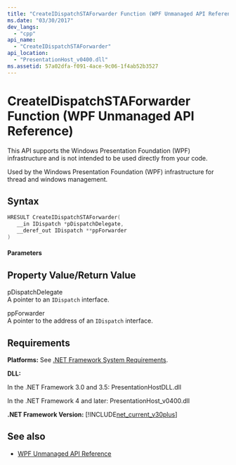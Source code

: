 ```yaml
---
title: "CreateIDispatchSTAForwarder Function (WPF Unmanaged API Reference)"
ms.date: "03/30/2017"
dev_langs: 
  - "cpp"
api_name: 
  - "CreateIDispatchSTAForwarder"
api_location: 
  - "PresentationHost_v0400.dll"
ms.assetid: 57a02dfa-f091-4ace-9c06-1f4ab52b3527
---
```

# CreateIDispatchSTAForwarder Function (WPF Unmanaged API Reference)
This API supports the Windows Presentation Foundation (WPF) infrastructure and is not intended to be used directly from your code.  
  
 Used by the Windows Presentation Foundation (WPF) infrastructure for thread and windows management.  
  
## Syntax  
  
```cpp  
HRESULT CreateIDispatchSTAForwarder(  
   __in IDispatch *pDispatchDelegate,   
   __deref_out IDispatch **ppForwarder  
)  
```  
  
#### Parameters  
  
## Property Value/Return Value  
 pDispatchDelegate  
 A pointer to an `IDispatch` interface.  
  
 ppForwarder  
 A pointer to the address of an `IDispatch` interface.  
  
## Requirements  
 **Platforms:** See [.NET Framework System Requirements](../../../../docs/framework/get-started/system-requirements.md).  
  
 **DLL:**  
  
 In the .NET Framework 3.0 and 3.5: PresentationHostDLL.dll  
  
 In the .NET Framework 4 and later: PresentationHost_v0400.dll  
  
 **.NET Framework Version:** [!INCLUDE[net_current_v30plus](../../../../includes/net-current-v30plus-md.md)]  
  
## See also
- [WPF Unmanaged API Reference](../../../../docs/framework/wpf/advanced/wpf-unmanaged-api-reference.md)
